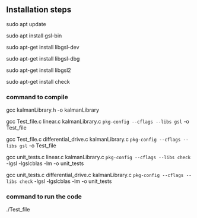 ## Installation steps

sudo apt update

sudo apt install gsl-bin

sudo apt-get install libgsl-dev

sudo apt-get install libgsl-dbg

sudo apt-get install libgsl2

sudo apt-get install check

### command to compile

gcc kalmanLibrary.h -o kalmanLibrary

gcc Test_file.c linear.c kalmanLibrary.c `pkg-config --cflags --libs gsl` -o Test_file

gcc Test_file.c differential_drive.c kalmanLibrary.c `pkg-config --cflags --libs gsl` -o Test_file

gcc unit_tests.c linear.c kalmanLibrary.c `pkg-config --cflags --libs check` -lgsl -lgslcblas -lm -o unit_tests

gcc unit_tests.c differential_drive.c kalmanLibrary.c `pkg-config --cflags --libs check` -lgsl -lgslcblas -lm -o unit_tests

### command to run the code

./Test_file
